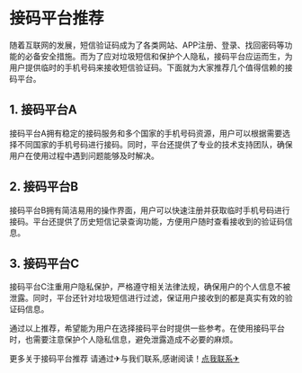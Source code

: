 # 接码平台推荐

随着互联网的发展，短信验证码成为了各类网站、APP注册、登录、找回密码等功能的必备安全措施。而为了应对垃圾短信和保护个人隐私，接码平台应运而生，为用户提供临时的手机号码来接收短信验证码。下面就为大家推荐几个值得信赖的接码平台。

## 1. 接码平台A

接码平台A拥有稳定的接码服务和多个国家的手机号码资源，用户可以根据需要选择不同国家的手机号码进行接码。同时，平台还提供了专业的技术支持团队，确保用户在使用过程中遇到问题能够及时解决。

## 2. 接码平台B

接码平台B拥有简洁易用的操作界面，用户可以快速注册并获取临时手机号码进行接码。平台还提供了历史短信记录查询功能，方便用户随时查看接收到的验证码信息。

## 3. 接码平台C

接码平台C注重用户隐私保护，严格遵守相关法律法规，确保用户的个人信息不被泄露。同时，平台还针对垃圾短信进行过滤，保证用户接收到的都是真实有效的验证码信息。

通过以上推荐，希望能为用户在选择接码平台时提供一些参考。在使用接码平台时，也需要注意保护个人隐私信息，避免泄露造成不必要的麻烦。

更多关于接码平台推荐 请通过✈与我们联系,感谢阅读！[点我联系✈](https://go.G208.com)